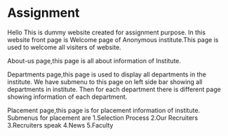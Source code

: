 # Assignment
Hello This is dummy website created for assignment purpose. In this website front page is Welcome page of Anonymous institute.This page is used to welcome all visiters of website.

About-us page,this page is all about information of Institute.

Departments page,this page is used to display all departments in the institute.
We have submenu to this page on left side bar showing all departments in institute.
Then for each department there is different page showing information of each department.

Placement page,this page is for placement information of institute.
Submenus for placement are
1.Selection Process
2.Our Recruiters
3.Recruiters speak
4.News
5.Faculty
